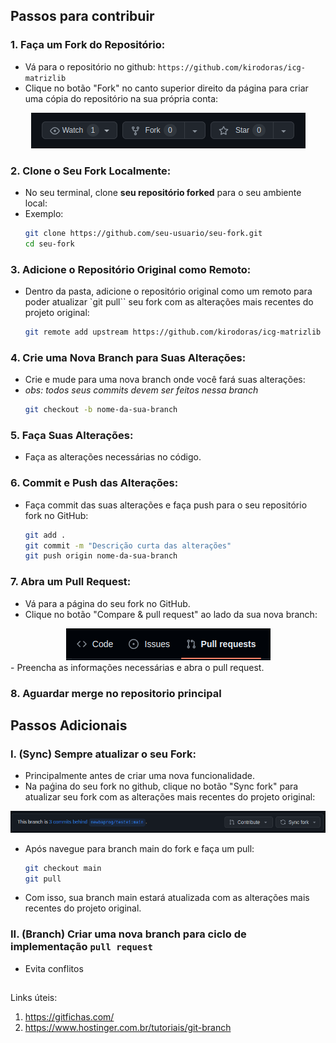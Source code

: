 ## Passos para contribuir

### 1. **Faça um Fork do Repositório:**

- Vá para o repositório no github:
  `https://github.com/kirodoras/icg-matrizlib`
- Clique no botão "Fork" no canto superior direito da página para criar uma cópia do repositório na sua própria conta:
<div align="center">
 <img src="./imagens/fork.png">
</div>

### 2. **Clone o Seu Fork Localmente:**

- No seu terminal, clone **seu repositório forked** para o seu ambiente local:
- Exemplo:
  ```bash
  git clone https://github.com/seu-usuario/seu-fork.git
  cd seu-fork
  ```

### 3. **Adicione o Repositório Original como Remoto:**

- Dentro da pasta, adicione o repositório original como um remoto para poder atualizar `git pull`` seu fork com as alterações mais recentes do projeto original:
  ```bash
  git remote add upstream https://github.com/kirodoras/icg-matrizlib
  ```

### 4. **Crie uma Nova Branch para Suas Alterações:**

- Crie e mude para uma nova branch onde você fará suas alterações:
- <i>obs: todos seus commits devem ser feitos nessa branch</i>
  ```bash
  git checkout -b nome-da-sua-branch
  ```

### 5. **Faça Suas Alterações:**

- Faça as alterações necessárias no código.

### 6. **Commit e Push das Alterações:**

- Faça commit das suas alterações e faça push para o seu repositório fork no GitHub:
  ```bash
  git add .
  git commit -m "Descrição curta das alterações"
  git push origin nome-da-sua-branch
  ```

### 7. **Abra um Pull Request:**

- Vá para a página do seu fork no GitHub.
- Clique no botão "Compare & pull request" ao lado da sua nova branch:
<div align="center">
 <img src="./imagens/pr.png">
</div>
- Preencha as informações necessárias e abra o pull request.

### 8. **Aguardar merge no repositorio principal**

## Passos Adicionais

### I. **(Sync) Sempre atualizar o seu Fork:**
- Principalmente antes de criar uma nova funcionalidade.
- Na paǵina do seu fork no github, clique no botão "Sync fork" para atualizar seu fork com as alterações mais recentes do projeto original:
<div align="center">
 <img src="./imagens/sync.png">
</div>

- Após navegue para branch main do fork e faça um pull:
  ```bash
  git checkout main
  git pull
  ```
- Com isso, sua branch main estará atualizada com as alterações mais recentes do projeto original.

### II. **(Branch) Criar uma nova branch para ciclo de implementação `pull request`**
- Evita conflitos

##

Links úteis: 
1. https://gitfichas.com/
2. https://www.hostinger.com.br/tutoriais/git-branch
